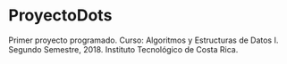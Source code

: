 # ProyectoDots
Primer proyecto programado.
Curso: Algoritmos y Estructuras de Datos I. 
Segundo Semestre, 2018. 
Instituto Tecnológico de Costa Rica.
